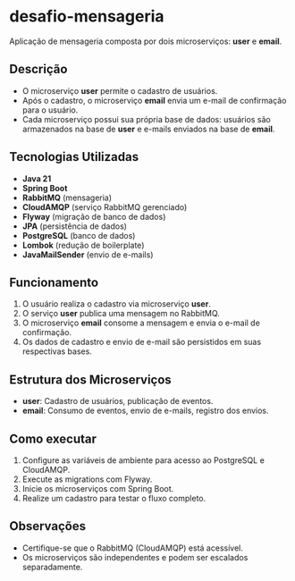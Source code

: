 # desafio-mensageria

Aplicação de mensageria composta por dois microserviços: **user** e **email**.

## Descrição

- O microserviço **user** permite o cadastro de usuários.
- Após o cadastro, o microserviço **email** envia um e-mail de confirmação para o usuário.
- Cada microserviço possui sua própria base de dados: usuários são armazenados na base de **user** e e-mails enviados na base de **email**.

## Tecnologias Utilizadas

- **Java 21**
- **Spring Boot**
- **RabbitMQ** (mensageria)
- **CloudAMQP** (serviço RabbitMQ gerenciado)
- **Flyway** (migração de banco de dados)
- **JPA** (persistência de dados)
- **PostgreSQL** (banco de dados)
- **Lombok** (redução de boilerplate)
- **JavaMailSender** (envio de e-mails)

## Funcionamento

1. O usuário realiza o cadastro via microserviço **user**.
2. O serviço **user** publica uma mensagem no RabbitMQ.
3. O microserviço **email** consome a mensagem e envia o e-mail de confirmação.
4. Os dados de cadastro e envio de e-mail são persistidos em suas respectivas bases.

## Estrutura dos Microserviços

- **user**: Cadastro de usuários, publicação de eventos.
- **email**: Consumo de eventos, envio de e-mails, registro dos envios.

## Como executar

1. Configure as variáveis de ambiente para acesso ao PostgreSQL e CloudAMQP.
2. Execute as migrations com Flyway.
3. Inicie os microserviços com Spring Boot.
4. Realize um cadastro para testar o fluxo completo.

## Observações

- Certifique-se que o RabbitMQ (CloudAMQP) está acessível.
- Os microserviços são independentes e podem ser escalados separadamente.


